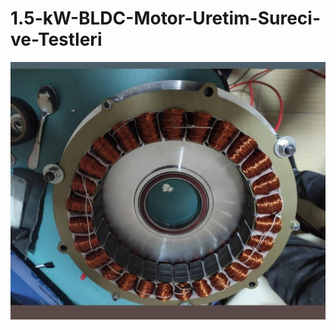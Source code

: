 # 1.5-kW-BLDC-Motor-Uretim-Sureci-ve-Testleri

![resim](https://github.com/verdanatesman/1.5-kW-BLDC-Motor-Uretim-Sureci-ve-Testleri/blob/main/IMG-20230211-WA0097.jpg)
